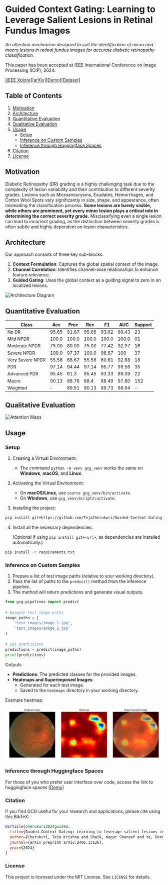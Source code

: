 # Guided Context Gating: Learning to Leverage Salient Lesions in Retinal Fundus Images

_An attention mechanism designed to suit the identification of micro and macro lesions in retinal fundus images for accurate diabetic retinopathy classification._

This paper has been accepted at IEEE International Conference on Image Processing (ICIP), 2024.


[[IEEE Xplore]](https://ieeexplore.ieee.org/document/10647604)[[arXiv]](https://arxiv.org/abs/2406.13126)[[Demo]](https://huggingface.co/spaces/tejacherukuri/retinal-lesion-detector)[[Dataset]](https://zenodo.org/records/4647952)

## Table of Contents
1. [Motivation](#motivation)
2. [Architecture](#architecture)
3. [Quantitative Evaluation](#quantitative-evaluation)
4. [Qualitative Evaluation](#qualitative-evaluation)
5. [Usage](#usage)
   - [Setup](#setup)
   - [Inference on Custom Samples](#inference-on-custom-samples)
   - [Inference through Huggingface Spaces](#inference-through-huggingface-spaces)
6. [Citation](#citation)
7. [License](#license)

## Motivation
Diabetic Retinopathy (DR) grading is a highly challenging task due to the complexity of lesion variability and their contribution to different severity grades. Lesions such as Microaneurysms, Exudates, Hemorrhages, and Cotton Wool Spots vary significantly in size, shape, and appearance, often misleading the classification process. **Some lesions are barely visible, while others are prominent, yet every minor lesion plays a critical role in determining the correct severity grade.** Misclassifying even a single lesion can lead to incorrect grading, as the distinction between severity grades is often subtle and highly dependent on lesion characteristics.

## Architecture
Our approach consists of three key sub-blocks:
1. **Context Formulation**: Captures the global spatial context of the image.
2. **Channel Correlation**: Identifies channel-wise relationships to enhance feature relevance.
3. **Guided Gating**: Uses the global context as a guiding signal to zero in on localized lesions.

![Architecture Diagram](architecture.jpg)

## Quantitative Evaluation
| Class | Acc   | Prec  | Rec   | F1    | AUC    | Support |
|-------|-------|-------|-------|-------|--------|-------|
| No DR | 95.65 | 91.67 | 95.65 | 93.62 | 99.43  | 23    |
| Mild NPDR | 100.0 | 100.0 | 100.0 | 100.0 | 100.0  | 01    |
| Moderate NPDR | 75.00 | 80.00 | 75.00 | 77.42 | 92.97  | 16    |
| Severe NPDR | 100.0 | 97.37 | 100.0 | 98.67 | 100    | 37    |
| Very Severe NPDR | 55.56 | 66.67 | 55.56 | 60.61 | 92.68  | 18    |
| PDR | 97.14 | 94.44 | 97.14 | 95.77 | 99.56  | 35    |
| Advanced PDR | 95.45 | 91.3  | 95.45 | 93.33 | 99.09  | 22    |
| Macro | 90.13 | 88.78 | 88.4  | 88.49 | 97.80  | 152   |
| Weighted | -   | 89.51 | 90.13 | 89.73 | 98.64  | -     |

## Qualitative Evaluation
![Attention Maps](qualitative_result.png)

## Usage
### Setup
1. Creating a Virtual Environment:
   - The command `python -m venv gcg_venv` works the same on **Windows**, **macOS**, and **Linux**.

2. Activating the Virtual Environment:
   - On **macOS/Linux**, use `source gcg_venv/bin/activate`.
   - On **Windows**, use `gcg_venv\Scripts\activate`.
     
3. Installing the project:
```bash
pip install git+https://github.com/TejaCherukuri/Guided-Context-Gating.git
```
4. Install all the necessary dependencies:
   
   (Optional if using `pip install git+<url>`, as dependencies are installed automatically.)
```bash
pip install -r requirements.txt
```
### Inference on Custom Samples

1. Prepare a list of test image paths (relative to your working directory).
2. Pass the list of paths to the `predict()` method from the inference pipeline.
3. The method will return predictions and generate visual outputs.

```python
from gcg.pipelines import predict

# Example test image paths
image_paths = [
    'test_images/image_1.jpg',
    'test_images/image_2.jpg'
]

# Get predictions
predictions = predict(image_paths)
print(predictions)
```
Outputs

- **Predictions**: The predicted classes for the provided images.
- **Heatmaps and Superimposed Images**:
  - Generated for each test image.
  - Saved to the `heatmaps` directory in your working directory.
    
Example heatmap:
  
![heatmap](heatmaps/heatmap_198_Moderate_NPDR.jpg)

### Inference through Huggingface Spaces

For those of you who prefer user interface over code, access the link to huggingface spaces [[Demo]](https://huggingface.co/spaces/tejacherukuri/Guided-Context-Gating)


### Citation
If you find GCG useful for your research and applications, please cite using this BibTeX:
```bibtex
@article{cherukuri2024guided,
  title={Guided Context Gating: Learning to leverage salient lesions in retinal fundus images},
  author={Cherukuri, Teja Krishna and Shaik, Nagur Shareef and Ye, Dong Hye},
  journal={arXiv preprint arXiv:2406.13126},
  year={2024}
}
```

### License

This project is licensed under the MIT License. See `LICENSE` for details.
